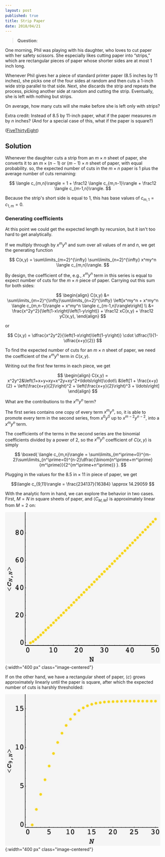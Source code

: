 ```yaml
---
layout: post
published: true
title: Strip Paper
date: 2018/04/21
---
```


>**Question**:

One morning, Phil was playing with his daughter, who loves to cut paper with her safety scissors. She especially likes cutting paper into “strips,” which are rectangular pieces of paper whose shorter sides are at most 1 inch long.

Whenever Phil gives her a piece of standard printer paper (8.5 inches by 11 inches), she picks one of the four sides at random and then cuts a 1-inch wide strip parallel to that side. Next, she discards the strip and repeats the process, picking another side at random and cutting the strip. Eventually, she is left with nothing but strips.

On average, how many cuts will she make before she is left only with strips?

Extra credit: Instead of 8.5 by 11-inch paper, what if the paper measures $m$ by $n$ inches? (And for a special case of this, what if the paper is square?)

<!--more-->

([FiveThirtyEight](https://fivethirtyeight.com/features/can-you-get-the-paper-cut/))

## Solution

Whenever the daughter cuts a strip from an $m \times n$ sheet of paper, she converts it to an $m \times (n-1)$ or $(m-1) \times n$ sheet of paper, with equal probability. so, the expected number of cuts in the $m \times n$ paper is 1 plus the average number of cuts remaining:

$$
\langle c_{m,n}\rangle = 1 + \frac12 \langle c_{m,n-1}\rangle + \frac12 \langle c_{m-1,n}\rangle.
$$

Because the strip's short side is equal to $1,$ this has base values of $c_{m,1} = c_{1,m} = 0.$ 

### Generating coefficients

At this point we could get the expected length by recursion, but it isn't too hard to get analytically.

If we multiply through by $x^m y^n$ and sum over all values of $m$ and $n,$ we get the generating function 

$$
C(x,y) = \sum\limits_{m=2}^{\infty} \sum\limits_{n=2}^{\infty} x^my^n \langle c_{m,n}\rangle.
$$

By design, the coefficient of the, e.g., $x^my^n$ term in this series is equal to expect number of cuts for the $m\times n$ piece of paper. Carrying out this sum for both sides:

$$
\begin{align}
C(x,y) &= \sum\limits_{m=2}^{\infty}\sum\limits_{n=2}^{\infty} \left[x^my^n + x^my^n \langle c_{m,n-1}\rangle + x^my^n \langle c_{m-1,n}\rangle\right] \\
&= \frac{x^2y^2}{\left(1-x\right)\left(1-y\right)} + \frac12 xC(x,y) + \frac12 yC(x,y),
\end{align}
$$

or 

$$
C(x,y) = \dfrac{x^2y^2}{\left(1-x\right)\left(1-y\right)} \cdot \dfrac{1}{1-\dfrac{x+y}{2}}
$$

To find the expected number of cuts for an $m\times n$ sheet of paper, we need the coefficient of the $x^my^n$ term in $C(x,y).$

Writing out the first few terms in each piece, we get

$$
\begin{align}
C(x,y) = x^2y^2&\left(1+x+y+xy+x^2y+xy^2+\ldots\right)\cdot\\
&\left[1 + \frac{x+y}{2} + \left(\frac{x+y}{2}\right)^2 + \left(\frac{x+y}{2}\right)^3 + \ldots\right]
\end{align}
$$

What are the contributions to the $x^my^n$ term?

The first series contains one copy of every term $x^my^n,$ so, it is able to promote every term in the second series, from $x^0y^0$ up to $x^{m-2}y^{n-2},$ into a $x^my^n$ term. 

The coefficients of the terms in the second series are the binomial coefficients divided by a power of $2,$ so the $x^my^n$ coefficient of $C(x,y)$ is simply

$$
\boxed{
\langle c_{m,n}\rangle = \sum\limits_{m^\prime=0}^{m-2}\sum\limits_{n^\prime=0}^{n-2}\dfrac{\binom{n^\prime+m^\prime}{m^\prime}}{2^{m^\prime+n^\prime}}
}.
$$

Plugging in the values for the $8.5\text{ in}\times 11\text{ in}$ piece of paper, we get

$$\langle c_{9,11}\rangle = \frac{234137}{16384} \approx 14.29059 $$

With the analytic form in hand, we can explore the behavior in two cases. First, $M=N$ in square sheets of paper, and $\langle C_{M,M}\rangle$ is approximately linear from $M=2$ on:

![](/img/2021-09-12-square-paper.JPG){:width="400 px" class="image-centered"}

If on the other hand, we have a rectangular sheet of paper, $\langle c\rangle$ grows approximately linearly until the paper is square, after which the expected number of cuts is harshly thresholded:

![](/img/2021-09-12-threshold-paper.JPG){:width="400 px" class="image-centered"}



<br>
